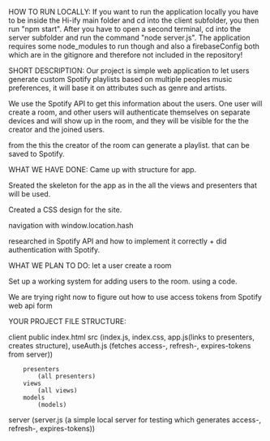 HOW TO RUN LOCALLY:
If you want to run the application locally you have to be inside the Hi-ify main folder and cd into the client subfolder, you then run "npm start".
After you have to open a second terminal, cd into the server subfolder and run the command "node server.js".
The application requires some node_modules to run though and also a firebaseConfig both which are in the gitignore and therefore not included in the repository!

SHORT DESCRIPTION:
Our project is simple web application to let users generate custom Spotify playlists based on multiple peoples music preferences, it will base it on attributes such as genre and artists. 

We use the Spotify API to get this information about the users. One user will create a room, and other users will authenticate themselves on separate devices and will show up in the room, and they will be visible for the the creator and the joined users.

from the this the creator of the room can generate a playlist. that can be saved to Spotify.


WHAT WE HAVE DONE:
Came up with structure for app.

Sreated the skeleton for the app as in the all the views and presenters that will be used. 

Created a CSS design for the site.

navigation with window.location.hash

researched in Spotify API and how to implement it correctly + did authentication with Spotify.


WHAT WE PLAN TO DO:
let a user create a room

Set up a working system for adding users to the room. using a code.

We are trying right now to figure out how to use access tokens from Spotify web api form


YOUR PROJECT FILE STRUCTURE:

client
	public
		index.html
	src
		(index.js, index.css, app.js(links to presenters, creates structure), useAuth.js (fetches access-, refresh-, expires-tokens from server))

		presenters
			(all presenters)
		views
			(all views)
		models
			(models)
		
server
	(server.js (a simple local server for testing which generates access-, refresh-, expires-tokens))





